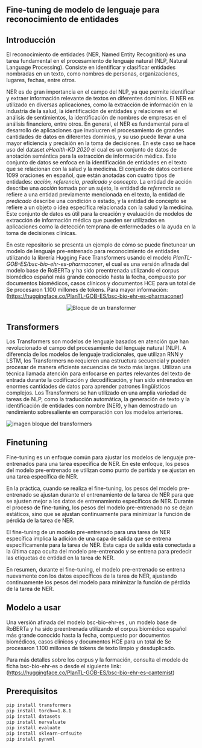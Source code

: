 ## Fine-tuning de modelo de lenguaje para reconocimiento de entidades

## Introducción

El reconocimiento de entidades (NER, Named Entity Recognition) es una tarea fundamental en el procesamiento de lenguaje natural (NLP, Natural Language Processing). Consiste en identificar y clasificar entidades nombradas en un texto, como nombres de personas, organizaciones, lugares, fechas, entre otros.

NER es de gran importancia en el campo del NLP, ya que permite identificar y extraer información relevante de textos en diferentes dominios. El NER es utilizado en diversas aplicaciones, como la extracción de información en la industria de la salud, la identificación de entidades y relaciones en el análisis de sentimientos, la identificación de nombres de empresas en el análisis financiero, entre otros. En general, el NER es fundamental para el desarrollo de aplicaciones que involucren el procesamiento de grandes cantidades de datos en diferentes dominios, y su uso puede llevar a una mayor eficiencia y precisión en la toma de decisiones. En este caso se hace uso del dataset *eHealth-KD 2020* el cual es un conjunto de datos de anotación semántica para la extracción de información médica. Este conjunto de datos se enfoca en la identificación de entidades en el texto que se relacionan con la salud y la medicina. El conjunto de datos contiene 1099 oraciones en español, que están anotadas con cuatro tipos de entidades: *acción, referencia, predicado y concepto*. La entidad de acción describe una *acción* tomada por un sujeto, la entidad de *referencia* se refiere a una entidad previamente mencionada en el texto, la entidad de *predicado* describe una condición o estado, y la entidad de concepto se refiere a un objeto o idea específica relacionada con la salud y la medicina. Este conjunto de datos es útil para la creación y evaluación de modelos de extracción de información médica que pueden ser utilizados en aplicaciones como la detección temprana de enfermedades o la ayuda en la toma de decisiones clínicas.

En este repositorio se presenta un ejemplo de cómo se puede finetunear un modelo de lenguaje pre-entrenado para reconocimiento de entidades  utilizando la librería Hugging Face Transformers usando el modelo *PlanTL-GOB-ES/bsc-bio-ehr-es-pharmaconer*, el cual es una versión afinada del modelo base de RoBERTa y ha sido preentrenada utilizando el corpus biomédico español más grande conocido hasta la fecha, compuesto por documentos biomédicos, casos clínicos y documentos HCE para un total de Se procesaron 1.100 millones de tokens. Para mayor información: (https://huggingface.co/PlanTL-GOB-ES/bsc-bio-ehr-es-pharmaconer)



<p align="center">
  <img src="[URL de la imagen](https://github.com/Mariac-db/Meetup-finetuning/assets/70480328/54eb42eb-b1f2-4e77-aadd-b48d38a184db)" alt="Bloque de un transformer">
</p>


## Transformers

Los Transformers son modelos de lenguaje basados en atención que han revolucionado el campo del procesamiento del lenguaje natural (NLP). A diferencia de los modelos de lenguaje tradicionales, que utilizan RNN y LSTM, los Transformers no requieren una estructura secuencial y pueden procesar de manera eficiente secuencias de texto más largas. Utilizan una técnica llamada atención para enfocarse en partes relevantes del texto de entrada durante la codificación y decodificación, y han sido entrenados en enormes cantidades de datos para aprender patrones lingüísticos complejos. Los Transformers se han utilizado en una amplia variedad de tareas de NLP, como la traducción automática, la generación de texto y la identificación de entidades con nombre (NER), y han demostrado un rendimiento sobresaliente en comparación con los modelos anteriores.

![imagen bloque del transformers](https://www.codificandobits.com/img/posts/2020-06-30/red-transformer-diagrama-bloques-general.jpg)

## Finetuning

Fine-tuning es un enfoque común para ajustar los modelos de lenguaje pre-entrenados para una tarea específica de NER. En este enfoque, los pesos del modelo pre-entrenado se utilizan como punto de partida y se ajustan en una tarea específica de NER.

En la práctica, cuando se realiza el fine-tuning, los pesos del modelo pre-entrenado se ajustan durante el entrenamiento de la tarea de NER para que se ajusten mejor a los datos de entrenamiento específicos de NER. Durante el proceso de fine-tuning, los pesos del modelo pre-entrenado no se dejan estáticos, sino que se ajustan continuamente para minimizar la función de pérdida de la tarea de NER.

El fine-tuning de un modelo pre-entrenado para una tarea de NER específica implica la adición de una capa de salida que se entrena específicamente para la tarea de NER. Esta capa de salida está conectada a la última capa oculta del modelo pre-entrenado y se entrena para predecir las etiquetas de entidad en la tarea de NER.

En resumen, durante el fine-tuning, el modelo pre-entrenado se entrena nuevamente con los datos específicos de la tarea de NER, ajustando continuamente los pesos del modelo para minimizar la función de pérdida de la tarea de NER.

## Modelo a usar

Una versión afinada del modelo bsc-bio-ehr-es , un modelo base de RoBERTa y ha sido preentrenada utilizando el corpus biomédico español más grande conocido hasta la fecha, compuesto por documentos biomédicos, casos clínicos y documentos HCE para un total de Se procesaron 1.100 millones de tokens de texto limpio y desduplicado.

Para más detalles sobre los corpus y la formación, consulta el modelo de ficha bsc-bio-ehr-es o desde el siguiente link: (https://huggingface.co/PlanTL-GOB-ES/bsc-bio-ehr-es-cantemist)

## Prerequisitos

```bash
pip install transformers
pip install torch==1.8.1
pip install datasets
pip install nervaluate
pip install evaluate
pip install sklearn-crfsuite
pip install pynvml

```

